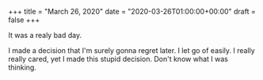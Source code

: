 +++
title = "March 26, 2020"
date = "2020-03-26T01:00:00+00:00"
draft = false
+++

It was a realy bad day.

I made a decision that I'm surely gonna regret later.
I let go of easily. I really really cared, yet I made this stupid decision.
Don't know what I was thinking.

